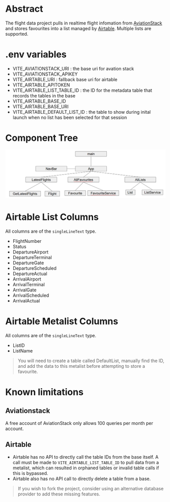 # Abstract

The flight data project pulls in realtime flight infomation from [AviationStack](https://aviationstack.com/) and stores favourites into a list managed by [Airtable](https://airtable.com/). Multiple lists are supported.

# .env variables

- VITE_AVIATIONSTACK_URI : the base uri for avation stack
- VITE_AVIATIONSTACK_APIKEY
- VITE_AIRTABLE_URI : fallback base uri for airtable
- VITE_AIRTABLE_APITOKEN
- VITE_AIRTABLE_LIST_TABLE_ID : the ID for the metadata table that records the tables in the base
- VITE_AIRTABLE_BASE_ID
- VITE_AIRTABLE_BASE_URI
- VITE_AIRTABLE_DEFAULT_LIST_ID : the table to show during inital launch when no list has been selected for that session

# Component Tree

![Component Tree](image.png "Component Tree")

# Airtable List Columns

All columns are of the `singleLineText` type.

- FlightNumber
- Status
- DepartureAirport
- DepartureTerminal
- DepartureGate
- DepartureScheduled
- DepartureActual
- ArrivalAirport
- ArrivalTerminal
- ArrivalGate
- ArrivalScheduled
- ArrivalActual

# Airtable Metalist Columns

All columns are of the `singleLineText` type.

- ListID
- ListName

> You will need to create a table called DefaultList, manually find the ID, and add the data to this metalist before attempting to store a favourite.

# Known limitations

## Aviationstack

A free account of AviationStack only allows 100 queries per month per account.

## Airtable

- Airtable has no API to directly call the table IDs from the base itself. A call must be made to `VITE_AIRTABLE_LIST_TABLE_ID` to pull data from a metalist, which can resulted in orphaned tables or invalid table calls if this is bypassed.
- Airtable also has no API call to directly delete a table from a base.

> If you wish to fork the project, consider using an alternative database provider to add these missing features.
